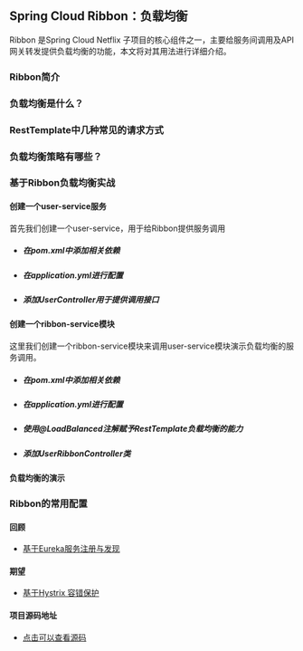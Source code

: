 ## Spring Cloud Ribbon：负载均衡
Ribbon 是Spring Cloud Netflix 子项目的核心组件之一，主要给服务间调用及API网关转发提供负载均衡的功能，本文将对其用法进行详细介绍。

### Ribbon简介

### 负载均衡是什么？

### RestTemplate中几种常见的请求方式

### 负载均衡策略有哪些？

### 基于Ribbon负载均衡实战

#### 创建一个user-service服务
首先我们创建一个user-service，用于给Ribbon提供服务调用
* ##### 在pom.xml中添加相关依赖
* ##### 在application.yml进行配置
* ##### 添加UserController用于提供调用接口
#### 创建一个ribbon-service模块
这里我们创建一个ribbon-service模块来调用user-service模块演示负载均衡的服务调用。
* ##### 在pom.xml中添加相关依赖
* ##### 在application.yml进行配置
* ##### 使用@LoadBalanced注解赋予RestTemplate负载均衡的能力
* ##### 添加UserRibbonController类
#### 负载均衡的演示
### Ribbon的常用配置


#### 回顾
* [基于Eureka服务注册与发现](https://blog.csdn.net/Strive_Peter/article/details/113949635)
#### 期望
* [基于Hystrix 容错保护]()
#### 项目源码地址
* [点击可以查看源码](https://github.com/strivepeter/cloud-learn)
